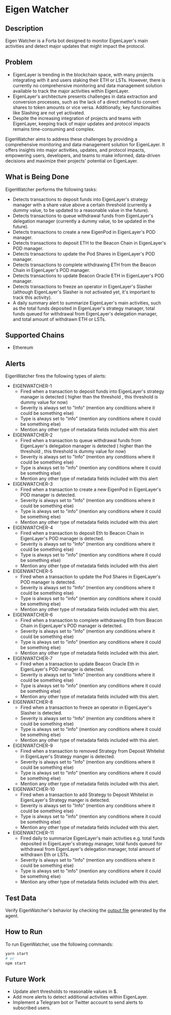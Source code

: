 
# Eigen Watcher

## Description

Eigen Watcher is a Forta bot designed to monitor EigenLayer's main activities and detect major updates that might impact the protocol.

## Problem

- EigenLayer is trending in the blockchain space, with many projects integrating with it and users staking their ETH or LSTs. However, there is currently no comprehensive monitoring and data management solution available to track the major activities within EigenLayer.
- EigenLayer's architecture presents challenges in data extraction and conversion processes, such as the lack of a direct method to convert shares to token amounts or vice versa. Additionally, key functionalities like Slashing are not yet activated.
- Despite the increasing integration of projects and teams with EigenLayer, keeping track of major updates and protocol impacts remains time-consuming and complex.

EigenWatcher aims to address these challenges by providing a comprehensive monitoring and data management solution for EigenLayer. It offers insights into major activities, updates, and protocol impacts, empowering users, developers, and teams to make informed, data-driven decisions and maximize their projects' potential on EigenLayer.

## What is Being Done

EigenWatcher performs the following tasks:
- Detects transactions to deposit funds into EigenLayer's strategy manager with a share value above a certain threshold (currently a dummy value, to be updated to a reasonable value in the future).
- Detects transactions to queue withdrawal funds from EigenLayer's delegation manager (currently a dummy value, to be updated in the future).
- Detects transactions to create a new EigenPod in EigenLayer's POD manager.
- Detects transactions to deposit ETH to the Beacon Chain in EigenLayer's POD manager.
- Detects transactions to update the Pod Shares in EigenLayer's POD manager.
- Detects transactions to complete withdrawing ETH from the Beacon Chain in EigenLayer's POD manager.
- Detects transactions to update Beacon Oracle ETH in EigenLayer's POD manager.
- Detects transactions to freeze an operator in EigenLayer's Slasher (although EigenLayer's Slasher is not activated yet, it's important to track this activity).
- A daily summary alert to summarize EigenLayer's main activities, such as the total funds deposited in EigenLayer's strategy manager, total funds queued for withdrawal from EigenLayer's delegation manager, and total amount of withdrawn ETH or LSTs.

## Supported Chains

- Ethereum

## Alerts

EigenWatcher fires the following types of alerts:

- EIGENWATCHER-1
  - Fired when a transaction to deposit funds into EigenLayer's strategy manager is detected (  higher than the threshold , this threshold is dummy value for now)
  - Severity is always set to "Info" (mention any conditions where it could be something else)
  - Type is always set to "info" (mention any conditions where it could be something else)
  - Mention any other type of metadata fields included with this alert
- EIGENWATCHER-2
  - Fired when a transaction to queue withdrawal funds from EigenLayer's delegation manager is detected (  higher than the threshold , this threshold is dummy value for now)
  - Severity is always set to "Info" (mention any conditions where it could be something else)
  - Type is always set to "info" (mention any conditions where it could be something else)
  - Mention any other type of metadata fields included with this alert
- EIGENWATCHER-3
  - Fired when a transaction to create a new EigenPod in EigenLayer's POD manager is detected.
  - Severity is always set to "Info" (mention any conditions where it could be something else)
  - Type is always set to "info" (mention any conditions where it could be something else)
  - Mention any other type of metadata fields included with this alert
- EIGENWATCHER-4
  - Fired when a transaction to deposit Eth to Beacon Chain in EigenLayer's POD manager is detected.
  - Severity is always set to "Info" (mention any conditions where it could be something else)
  - Type is always set to "info" (mention any conditions where it could be something else)
  - Mention any other type of metadata fields included with this alert
- EIGENWATCHER-5
  - Fired when a transaction to update the Pod Shares  in EigenLayer's POD manager is detected.
  - Severity is always set to "Info" (mention any conditions where it could be something else)
  - Type is always set to "info" (mention any conditions where it could be something else)
  - Mention any other type of metadata fields included with this alert.
- EIGENWATCHER-6
  - Fired when a transaction to complete withdrawing Eth from Beacon Chain in EigenLayer's POD manager is detected.
  - Severity is always set to "Info" (mention any conditions where it could be something else)
  - Type is always set to "info" (mention any conditions where it could be something else)
  - Mention any other type of metadata fields included with this alert.
- EIGENWATCHER-7
  - Fired when a transaction to update Beacon Oracle  Eth in EigenLayer's POD manager is detected.
  - Severity is always set to "Info" (mention any conditions where it could be something else)
  - Type is always set to "info" (mention any conditions where it could be something else)
  - Mention any other type of metadata fields included with this alert.
- EIGENWATCHER-8
  - Fired when a transaction to freeze an operator in EigenLayer's Slasher is detected.
  - Severity is always set to "Info" (mention any conditions where it could be something else)
  - Type is always set to "info" (mention any conditions where it could be something else)
  - Mention any other type of metadata fields included with this alert.
- EIGENWATCHER-9
  - Fired when a transaction to removed Strategy from Deposit Whitelist  in EigenLayer's Strategy manger is detected.
  - Severity is always set to "Info" (mention any conditions where it could be something else)
  - Type is always set to "info" (mention any conditions where it could be something else)
  - Mention any other type of metadata fields included with this alert.
- EIGENWATCHER-10
  - Fired when a transaction to add Strategy to Deposit Whitelist  in EigenLayer's Strategy manger is detected.
  - Severity is always set to "Info" (mention any conditions where it could be something else)
  - Type is always set to "info" (mention any conditions where it could be something else)
  - Mention any other type of metadata fields included with this alert.
- EIGENWATCHER-11
  - Fired daily to summarize EigenLayer's main activities e.g. total funds deposited in EigenLayer's strategy manager, total funds queued for withdrawal from EigenLayer's delegation manager, total amount of withdrawn Eth or LSTs.
  - Severity is always set to "Info" (mention any conditions where it could be something else)
  - Type is always set to "info" (mention any conditions where it could be something else)
  - Mention any other type of metadata fields included with this alert.


## Test Data

Verify EigenWatcher's behavior by checking the [output file](./output) generated by the agent.

## How to Run

To run EigenWatcher, use the following commands:
```bash
yarn start
# or
npm start
```

## Future Work

- Update alert thresholds to reasonable values in $.
- Add more alerts to detect additional activities within EigenLayer.
- Implement a Telegram bot or Twitter account to send alerts to subscribed users.



